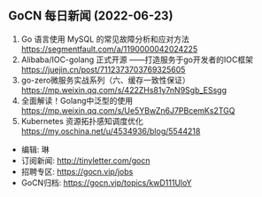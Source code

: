 ## GoCN 每日新闻 (2022-06-23)

1. Go 语言使用 MySQL 的常见故障分析和应对方法 https://segmentfault.com/a/1190000042024225
2. Alibaba/IOC-golang 正式开源 ——打造服务于go开发者的IOC框架 https://juejin.cn/post/7112373703769325605
3. go-zero微服务实战系列（六、缓存一致性保证）https://mp.weixin.qq.com/s/422ZHs81y7nN9Sgb_ESsgg
4. 全面解读！Golang中泛型的使用 https://mp.weixin.qq.com/s/Ue5YBwZn6J7PBcemKs2TGQ
5. Kubernetes 资源拓扑感知调度优化 https://my.oschina.net/u/4534936/blog/5544218

- 编辑: 琳 
- 订阅新闻: http://tinyletter.com/gocn
- 招聘专区: https://gocn.vip/jobs
- GoCN归档: https://gocn.vip/topics/kwD111UloY
